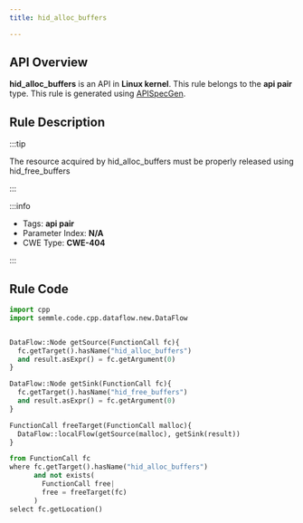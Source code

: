 ```yaml
---
title: hid_alloc_buffers

---
```



## API Overview
**hid_alloc_buffers** is an API in **Linux kernel**. This rule belongs to the **api pair** type. This rule is generated using [APISpecGen](../../tools/APISpecGen).
## Rule Description

:::tip

The resource acquired by hid_alloc_buffers must be properly released using hid_free_buffers

:::

:::info

- Tags: **api pair**
- Parameter Index: **N/A**
- CWE Type: **CWE-404**

:::

## Rule Code
```python
import cpp
import semmle.code.cpp.dataflow.new.DataFlow


DataFlow::Node getSource(FunctionCall fc){
  fc.getTarget().hasName("hid_alloc_buffers")
  and result.asExpr() = fc.getArgument(0)
}

DataFlow::Node getSink(FunctionCall fc){
  fc.getTarget().hasName("hid_free_buffers")
  and result.asExpr() = fc.getArgument(0)
}

FunctionCall freeTarget(FunctionCall malloc){
  DataFlow::localFlow(getSource(malloc), getSink(result))
}

from FunctionCall fc
where fc.getTarget().hasName("hid_alloc_buffers")
      and not exists(
        FunctionCall free| 
        free = freeTarget(fc)
      )
select fc.getLocation()

    
```